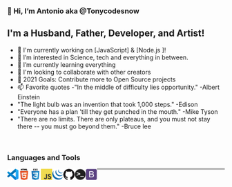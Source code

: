 ### 👋 Hi, I’m Antonio aka @Tonycodesnow

## I'm a Husband, Father, Developer, and Artist!
* 🔭 I'm currently working on [JavaScript] & [Node.js ]!
* 👀 I’m interested in Science, tech and everything in between. 
* 🌱 I’m currently learning everything 
* 👯 I'm looking to collaborate with other creators
* 🥅 2021 Goals: Contribute more to Open Source projects
* 📫 Favorite quotes -"In the middle of difficulty lies opportunity." -Albert Einstein
* "The light bulb was an invention that took 1,000 steps." -Edison
* "Everyone has a plan 'till they get punched in the mouth." -Mike Tyson
* "There are no limits. There are only plateaus, and you must not stay there -- you must go beyond them." -Bruce lee

<br />

### Languages and Tools

<img align="left" alt="Visual Studio Code" width="26px" src="https://raw.githubusercontent.com/github/explore/80688e429a7d4ef2fca1e82350fe8e3517d3494d/topics/visual-studio-code/visual-studio-code.png" />
<img align="left" alt="HTML5" width="26px" src="https://raw.githubusercontent.com/github/explore/80688e429a7d4ef2fca1e82350fe8e3517d3494d/topics/html/html.png" />
<img align="left" alt="CSS3" width="26px" src="https://raw.githubusercontent.com/github/explore/80688e429a7d4ef2fca1e82350fe8e3517d3494d/topics/css/css.png" />
<img align="left" alt="JavaScript" width="26px" src="https://raw.githubusercontent.com/github/explore/80688e429a7d4ef2fca1e82350fe8e3517d3494d/topics/javascript/javascript.png" />
<img align="left" alt="JQuery" width="26px" src="https://github.com/devicons/devicon/blob/master/icons/jquery/jquery-original.svg">
<img align="left" alt="GitHub" width="26px" src="https://raw.githubusercontent.com/github/explore/78df643247d429f6cc873026c0622819ad797942/topics/github/github.png" />
<img align="left" alt="Terminal" width="26px" src="https://raw.githubusercontent.com/github/explore/80688e429a7d4ef2fca1e82350fe8e3517d3494d/topics/terminal/terminal.png" />
<img align="left" alt="Bootstrap" width="26px" src="https://github.com/devicons/devicon/blob/master/icons/bootstrap/bootstrap-plain.svg">

---
